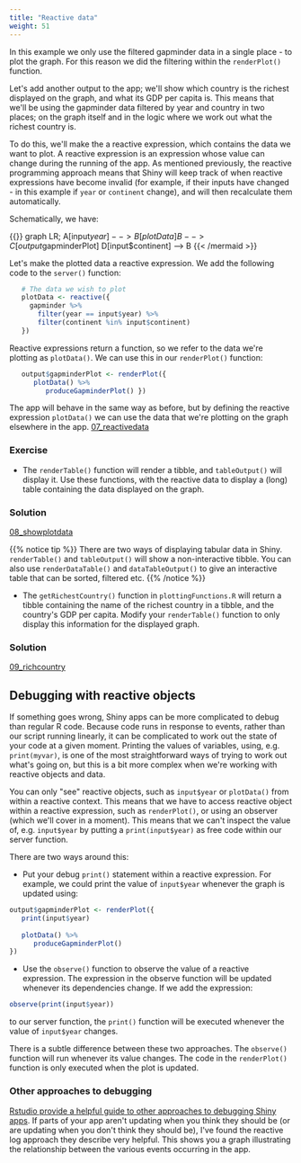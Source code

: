 ```yaml
---
title: "Reactive data"
weight: 51
---
```



In this example we only use the filtered gapminder data in a single place - to plot the graph.   For this reason we did the filtering within the `renderPlot()` function.   

Let's add another output to the app; we'll show which country is the richest displayed on the graph, and what its GDP per capita is. This means that we'll be using the gapminder data filtered by year and country in two places; on the graph itself and in the logic where we work out what the richest country is.   

To do this, we'll make the a reactive expression, which contains the data we want to plot.  A reactive expression is an expression whose value can change during the running of the app.   As mentioned previously, the reactive programming approach means that Shiny will keep track of when reactive expressions have become invalid (for example, if their inputs have changed - in this example if `year` or `continent` change), and will then recalculate them automatically.  

Schematically, we have:

{{<mermaid align="left" >}}
graph LR;
   A[input$year] --> B[plotData]
   B --> C[output$gapminderPlot]
   D[input$continent] --> B
{{< /mermaid >}}

Let's make the plotted data a reactive expression. We add the following code to the `server()` function:


```r
   # The data we wish to plot
   plotData <- reactive({
     gapminder %>% 
       filter(year == input$year) %>% 
       filter(continent %in% input$continent)
   })
```

Reactive expressions return a function, so we refer to the data we're plotting as `plotData()`.  We can use this in our `renderPlot()` function:


```r
   output$gapminderPlot <- renderPlot({
      plotData() %>% 
         produceGapminderPlot() })
```

The app will behave in the same way as before, but by defining the reactive expression `plotData()` we can use the data that we're plotting on the graph elsewhere in the app. [07_reactivedata](https://github.com/UoMResearchIT/r-shiny-course-materials/commit/4ee4c74ebc63242c13fa772992a0de067f1a1622)

###  Exercise

- The `renderTable()` function will render a tibble, and `tableOutput()` will display it.   Use these functions, with the reactive data to display a (long) table containing the data displayed on the graph.

### Solution

[08_showplotdata](https://github.com/UoMResearchIT/r-shiny-course-materials/commit/b373f1f596296184f7bc2f98b28bf87e3de52522)


{{% notice tip %}}
There are two ways of displaying tabular data in Shiny.  `renderTable()` and `tableOutput()` will show a non-interactive tibble.  You can also use `renderDataTable()` and `dataTableOutput()` to give an interactive table that can be sorted, filtered etc.
{{% /notice %}}


- The `getRichestCountry()` function in `plottingFunctions.R` will return a tibble containing the name of the richest country in a tibble, and the country's GDP per capita. Modify your `renderTable()` function to only display this information for the displayed graph.

### Solution

[09_richcountry](https://github.com/UoMResearchIT/r-shiny-course-materials/commit/c48240c18327612d9228e7f8255f53cb131b6d1a)


## Debugging with reactive objects

If something goes wrong, Shiny apps can be more complicated to debug than regular R code.  Because code runs in response to events, rather than our script running linearly, it can be complicated to work out the state of your code at a given moment. Printing the values of variables, using, e.g. `print(myvar)`,  is one of the most straightforward ways of trying to work out what's going on, but this is a bit more complex when we're working with reactive objects and data.

You can only "see" reactive objects, such as `input$year` or `plotData()` from within a reactive context.  This means that we have to access reactive object within a reactive expression, such as `renderPlot()`, or using an observer (which we'll cover in a moment).  This means that we can't inspect the value of, e.g. `input$year` by putting a `print(input$year)` as free code within our server function.

There are two ways around this:

* Put your debug `print()` statement within a reactive expression.  For example, we could print the value of `input$year` whenever the graph is updated using:


```r
output$gapminderPlot <- renderPlot({
   print(input$year)
   
   plotData() %>% 
      produceGapminderPlot()
})
```

* Use the `observe()` function to observe the value of a reactive expression.  The expression in the observe function will be updated whenever its dependencies change.  If we add the expression:


```r
observe(print(input$year))
```

to our server function, the `print()` function will be executed whenever the value of `input$year` changes.  

There is a subtle difference between these two approaches.  The `observe()` function will run whenever its value changes.  The code in the `renderPlot()` function is only executed when the plot is updated.

### Other approaches to debugging

[Rstudio provide a helpful guide to other approaches to debugging Shiny apps](https://shiny.rstudio.com/articles/debugging.html).  If parts of your app aren't updating when you think they should be (or are updating when you don't think they should be), I've found the reactive log approach they describe very helpful.  This shows you a graph illustrating the relationship between the various events occurring in the app.  











